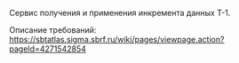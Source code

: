 Сервис получения и применения инкремента данных Т-1.

Описание требований: https://sbtatlas.sigma.sbrf.ru/wiki/pages/viewpage.action?pageId=4271542854